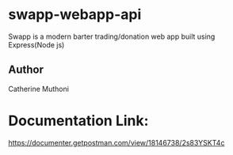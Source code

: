 # swapp-webapp-api
Swapp is a modern barter trading/donation web app built using Express(Node js)

## Author
Catherine Muthoni

# Documentation Link: 
https://documenter.getpostman.com/view/18146738/2s83YSKT4c
